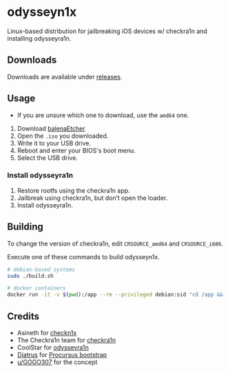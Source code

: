 # odysseyn1x

Linux-based distribution for jailbreaking iOS devices w/ checkra1n and installing odysseyra1n.

## Downloads

Downloads are available under [releases](https://github.com/raspberryenvoie/odysseyn1x/releases).

## Usage

* If you are unsure which one to download, use the ``amd64`` one.
1. Download [balenaEtcher](https://www.balena.io/etcher/)
2. Open the ``.iso`` you downloaded.
3. Write it to your USB drive.
4. Reboot and enter your BIOS's boot menu.
5. Select the USB drive.

### Install odysseyra1n
1. Restore rootfs using the checkra1n app.
2. Jailbreak using checkra1n, but don’t open the loader.
3. Install odysseyra1n.

## Building

To change the version of checkra1n, edit ``CRSOURCE_amd64`` and ``CRSOURCE_i686``.

Execute one of these commands to build odysseyn1x.
```sh
# debian-based systems
sudo ./build.sh

# docker containers
docker run -it -v $(pwd):/app --rm --privileged debian:sid "cd /app && /app/build.sh"
```
## Credits
- Asineth for [checkn1x](https://github.com/asineth/checkn1x)
- The Checkra1n team for [checkra1n](https://checkra.in)
- CoolStar for [odysseyra1n](https://github.com/coolstar/Odyssey-bootstrap)
- [Diatrus](https://github.com/Diatrus) for [Procursus bootstrap](https://github.com/ProcursusTeam/Procursus)
- [u/GOGO307](https://www.reddit.com/user/GOGO307/) for the concept
